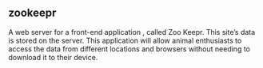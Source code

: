 ## zookeepr
A web server for a front-end application , called Zoo Keepr. This site’s data is stored on the server. This application will allow animal enthusiasts to access the data from different locations and browsers without needing to download it to their device.

